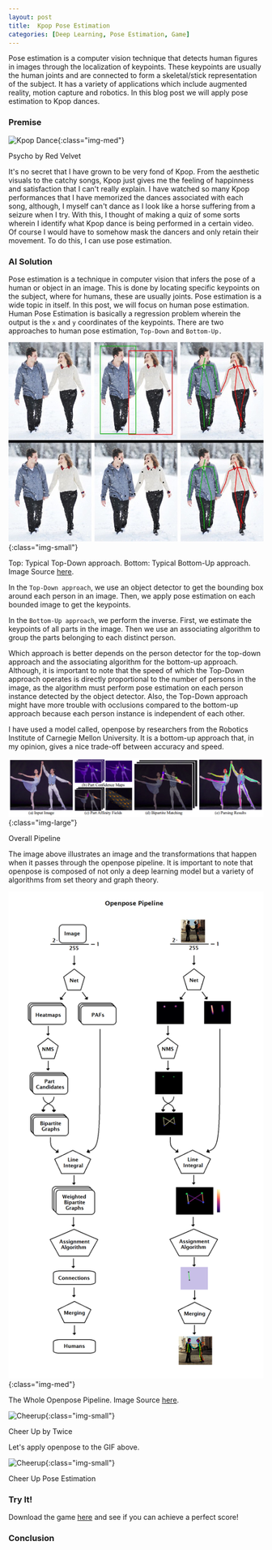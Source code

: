 ```yaml
---
layout: post
title:  Kpop Pose Estimation
categories: [Deep Learning, Pose Estimation, Game]
---
```


Pose estimation is a computer vision technique that detects human figures in images through the localization of keypoints. These keypoints are usually the human joints and are connected to form a skeletal/stick representation of the subject. It has a variety of applications which include augmented reality, motion capture and robotics. In this blog post we will apply pose estimation to Kpop dances.


### Premise

![Kpop Dance](/images/post-5.gif){:class="img-med"}
<p class="img-credits">Psycho by Red Velvet</p>

It's no secret that I have grown to be very fond of Kpop. From the aesthetic visuals to the catchy songs, Kpop just gives me the feeling of happinness and satisfaction that I can't really explain. I have watched so many Kpop performances that I have memorized the dances associated with each song, although, I myself can't dance as I look like a horse suffering from a seizure when I try. With this, I thought of making a quiz of some sorts wherein I identify what Kpop dance is being performed in a certain video. Of course I would have to somehow mask the dancers and only retain their movement. To do this, I can use pose estimation.


### AI Solution

Pose estimation is a technique in computer vision that infers the pose of a human or object in an image. This is done by locating specific keypoints on the subject, where for humans, these are usually joints. Pose estimation is a wide topic in itself. In this post, we will focus on human pose estimation. Human Pose Estimation is basically a regression problem wherein the output is the `x` and `y` coordinates of the keypoints. There are two approaches to human pose estimation, `Top-Down` and `Bottom-Up.` 

![Pose Estimation Approaches](/images/post-5.jpeg){:class="img-small"}
<p class="img-credits">Top: Typical Top-Down approach. Bottom: Typical Bottom-Up approach. Image Source <a href="https://medium.com/beyondminds/an-overview-of-human-pose-estimation-with-deep-learning-d49eb656739b"> here</a>.</p>

In the `Top-Down approach`, we use an object detector to get the bounding box around each person in an image. Then, we apply pose estimation on each bounded image to get the keypoints.

In the `Bottom-Up approach`, we perform the inverse. First, we estimate the keypoints of all parts in the image. Then we use an associating algorithm to group the parts belonging to each distinct person.

Which approach is better depends on the person detector for the top-down approach and the associating algorithm for the bottom-up approach. Although, it is important to note that the speed of which the Top-Down approach operates is directly proportional to the number of persons in the image, as the algorithm must perform pose estimation on each person instance detected by the object detector. Also, the Top-Down approach might have more trouble with occlusions compared to the bottom-up approach because each person instance is independent of each other.

I have used a model called, openpose by researchers from the Robotics Institute of  Carnegie Mellon University. It is a bottom-up approach that, in my opinion, gives a nice trade-off between accuracy and speed.

![OpenPose Pipeline](/images/post-5.png){:class="img-large"}
<p class="img-credits">Overall Pipeline</p>

The image above illustrates an image and the transformations that happen when it passes through the openpose pipeline. It is important to note that openpose is composed of not only a deep learning model but a variety of algorithms from set theory and graph theory.


![Whole OpenPose Pipeline](/images/post-5-1.png){:class="img-med"}
<p class="img-credits">The Whole Openpose Pipeline. Image Source <a href="https://arvrjourney.com/human-pose-estimation-using-openpose-with-tensorflow-part-2-e78ab9104fc8"> here</a>.</p>



![Cheerup](/images/post-5-1.gif){:class="img-small"}
<p class="img-credits">Cheer Up by Twice</p>

Let's apply openpose to the GIF above.

![Cheerup](/images/post-5-2.gif){:class="img-small"}
<p class="img-credits">Cheer Up Pose Estimation</p>

### Try It!

Download the game [here](https://github.com/RenzoBenemerito/Naruto-Hand-Seals-Classification) and see if you can achieve a perfect score!


### Conclusion